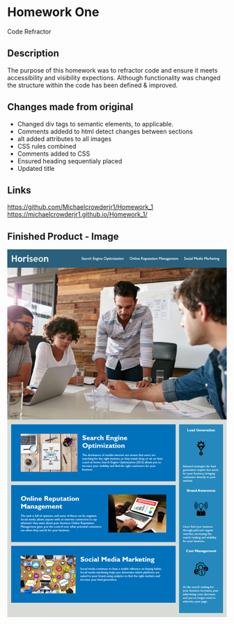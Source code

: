 # Homework One

Code Refractor

## Description
The purpose of this homework was to refractor code and ensure it meets accessibility and visibility expections.
Although functionality was changed the structure within the code has been defined & improved.

## Changes made from original
* Changed div tags to semantic elements, to applicable. 
* Comments addedd to html detect changes between sections
* alt added attributes to all images
* CSS rules combined
* Comments added to CSS
* Ensured heading sequentialy placed
* Updated title 




## Links
https://github.com/Michaelcrowderjr1/Homework_1
https://michaelcrowderjr1.github.io/Homework_1/

## Finished Product - Image
![Horiseon](https://github.com/Michaelcrowderjr1/Homework_1/blob/master/horiseon.png)
